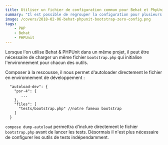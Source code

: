 ```yaml
---
title: Utiliser un fichier de configuration commun pour Behat et PhpUnit
summary: "Il est possible de regrouper la configuration pour plusieurs outils de test en utilisant un fichier de bootstrap commun."
image: /covers/2018-02-06-behat-phpunit-bootstrap-zero-config.png
tags:
    - PHP
    - Behat
    - PHPUnit
---
```


Lorsque l'on utilise Behat & PHPUnit dans un même projet, il peut être nécessaire de charger un même fichier `bootstrap.php` qui initialise l'environnement pour chacun des outils.

Composer à la rescousse, il nous permet d'autoloader directement le fichier en environnement de développement :

```
  "autoload-dev": {
    "psr-4": {
       ...
    },
    "files": [
      "tests/bootstrap.php" //notre fameux bootstrap
    ]
  }
```

`compose dump-autoload` permettra d'inclure directement le fichier `bootstrap.php` avant de lancer les tests. Désormais il n'est plus nécessaire de configurer les outils de tests indépendamment.
